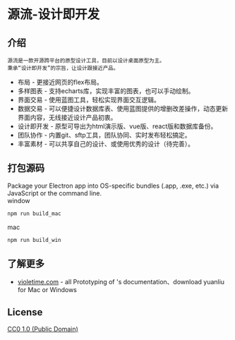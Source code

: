 # 源流-设计即开发


## 介绍
    源流是一款开源跨平台的原型设计工具，目前以设计桌面原型为主。
    秉承“设计即开发”的宗旨，让设计跟接近产品。
- 布局 - 更接近网页的flex布局。
- 多样图表 - 支持echarts库，实现丰富的图表，也可以手动绘制。
- 界面交易 - 使用蓝图工具，轻松实现界面交互逻辑。
- 数据交易 - 可以便捷设计数据库表、使用蓝图提供的增删改差操作，动态更新界面内容，无线接近设计产品初衷。
- 设计即开发 - 原型可导出为html演示版、vue版、react版和数据库备份。
- 团队协作 - 内置git、sftp工具，团队协同、实时发布轻松搞定。
- 丰富素材 - 可以共享自己的设计、或使用优秀的设计（待完善）。

## 打包源码
Package your Electron app into OS-specific bundles (.app, .exe, etc.) via JavaScript or the command line.\
window
```bash
npm run build_mac
```
mac
```bash
npm run build_win
```

## 了解更多

- [violetime.com](https://www.violetime.com) - all Prototyping of 's documentation、download yuanliu for Mac or Windows 

## License

[CC0 1.0 (Public Domain)](LICENSE.md)
